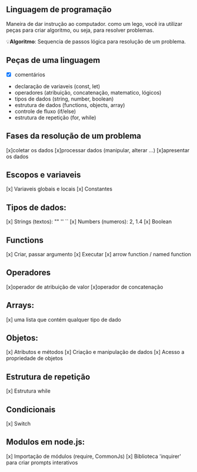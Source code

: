 ## Linguagem de programação 

Maneira de dar instrução ao computador.
como um lego, você ira utilizar peças para criar algoritmo, ou seja, para resolver problemas.

💡**Algoritmo**: Sequencia de passos lógica para resolução de um problema.

## Peças de uma linguagem

- [x] comentários
- declaração de variaveis (const, let)
- operadores (atribuição, concatenação, matematico, lógicos)
- tipos de dados (string, number, boolean)
- estrutura de dados (functions, objects, array)
- controle de fluxo (if/else)
- estrutura de repetição (for, while)

## Fases da resolução de um problema

[x]coletar os dados 
[x]processar dados (manipular, alterar ...)
[x]apresentar os dados

## Escopos e variaveis 

[x] Variaveis globais e locais 
[x] Constantes

## Tipos de dados: 
[x] Strings (textos): "" '' ``
[x] Numbers (numeros): 2, 1.4
[x] Boolean

## Functions
[x] Criar, passar argumento
[x] Executar
[x] arrow function / named function

## Operadores 
[x]operador de atribuição de valor
[x]operador de concatenação

## Arrays: 
[x] uma lista que contém qualquer tipo de dado

## Objetos:
[x] Atributos e métodos
[x] Criação e manipulação de dados
[x] Acesso a propriedade de objetos

## Estrutura de repetição
[x] Estrutura while

## Condicionais
[x] Switch

## Modulos em node.js:

[x] Importação de módulos (require, CommonJs)
[x] Biblioteca 'inquirer' para criar prompts interativos

